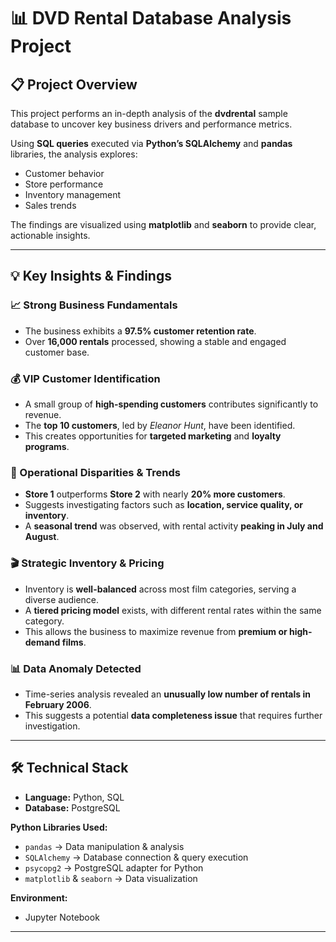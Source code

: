 # 📊 DVD Rental Database Analysis Project

## 📋 Project Overview  
This project performs an in-depth analysis of the **dvdrental** sample database to uncover key business drivers and performance metrics.  

Using **SQL queries** executed via **Python’s SQLAlchemy** and **pandas** libraries, the analysis explores:  
- Customer behavior  
- Store performance  
- Inventory management  
- Sales trends  

The findings are visualized using **matplotlib** and **seaborn** to provide clear, actionable insights.  

---

## 💡 Key Insights & Findings  

### 📈 Strong Business Fundamentals  
- The business exhibits a **97.5% customer retention rate**.  
- Over **16,000 rentals** processed, showing a stable and engaged customer base.  

### 💰 VIP Customer Identification  
- A small group of **high-spending customers** contributes significantly to revenue.  
- The **top 10 customers**, led by *Eleanor Hunt*, have been identified.  
- This creates opportunities for **targeted marketing** and **loyalty programs**.  

### 🏢 Operational Disparities & Trends  
- **Store 1** outperforms **Store 2** with nearly **20% more customers**.  
- Suggests investigating factors such as **location, service quality, or inventory**.  
- A **seasonal trend** was observed, with rental activity **peaking in July and August**.  

### 🎬 Strategic Inventory & Pricing  
- Inventory is **well-balanced** across most film categories, serving a diverse audience.  
- A **tiered pricing model** exists, with different rental rates within the same category.  
- This allows the business to maximize revenue from **premium or high-demand films**.  

### 📊 Data Anomaly Detected  
- Time-series analysis revealed an **unusually low number of rentals in February 2006**.  
- This suggests a potential **data completeness issue** that requires further investigation.  

---

## 🛠️ Technical Stack  

- **Language:** Python, SQL  
- **Database:** PostgreSQL  

**Python Libraries Used:**  
- `pandas` → Data manipulation & analysis  
- `SQLAlchemy` → Database connection & query execution  
- `psycopg2` → PostgreSQL adapter for Python  
- `matplotlib` & `seaborn` → Data visualization  

**Environment:**  
- Jupyter Notebook  

---
